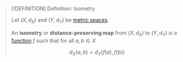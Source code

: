 >[!DEFINITION] Definition: Isometry
>
>Let $(X, d_X)$ and $(Y, d_Y)$ be [metric spaces](Metric%20Space.md).
>
>An **isometry** or **distance-preserving map** from $(X, d_X)$ to $(Y, d_Y)$ is a [function](../../../Analysis/Functions/Function.md) $f$ such that for all $a, b \in X$
>
>$$d_X(a,b) = d_Y (f(a), f(b))$$
>
